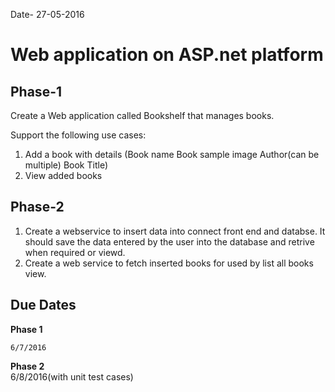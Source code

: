 
Date- 27-05-2016

# Web application on ASP.net platform

## Phase-1
Create a Web application called Bookshelf that manages books.

Support the following use cases:

1. Add a book with details (Book name
	Book sample image
	Author(can be multiple)
	Book Title)
2. View added books



## Phase-2

1. Create a webservice to insert data into connect front end and databse. It should save the data entered by the user into the database and retrive when required or viewd.
2. Create a web service to fetch inserted books for used by list all books view.



## Due Dates
**Phase 1**  

	6/7/2016 
**Phase 2**  
	6/8/2016(with unit test cases)
	
	 
